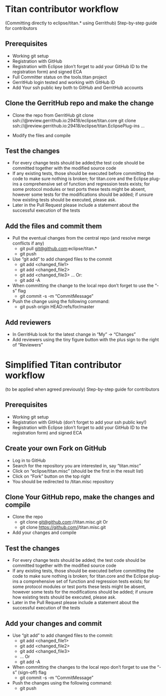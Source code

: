 # Titan contributor workflow  
(Committing directly to eclipse/titan.* using Gerrithub)
Step-by-step guide for contributors

## Prerequisites
* Working git setup
* Registration with GitHub
* Registration with Eclipse (don’t forget to add your GitHub ID to the registration form) and signed ECA
* Full Committer status on the tools.titan project
* GerritHub login tested and working with GitHub ID
* Add Your ssh public key both to GitHub and GerritHub accounts

## Clone the GerritHub repo and make the change
* Clone the repo from GerritHub
git clone ssh://<username>@review.gerrithub.io:29418/eclipse/titan.core
git clone ssh://<username>@review.gerrithub.io:29418/eclipse/titan.EclipsePlug-ins
...


* Modify the files and compile

## Test the changes

* For every change tests should be added;the test code should be committed together with the modified  source code 
* If any existing tests, those should be executed before committing the code to make sure nothing is broken; for titan.core and the Eclipse plug-ins a comprehensive set of function and regression tests exists; for some protocol modules or test ports these tests might be absent, however some tests for the modifications should be added; if unsure how existing tests should be executed, please ask.
* Later in the Pull Request please include a statement about the successful execution of the tests

## Add the files and commit them

* Pull the eventual changes from the central repo (and resolve merge conflicts if any)
    * git pull git@github.com:eclipse/titan.*
    * git push
* Use “git add” to add changed files to the commit
    * git add <changed_file1>
    * git add <changed_file2>
    * git add <changed_file3>
…
Or:
    * git add -A
* When committing the change to the local repo don’t forget to use the “-s” flag
    * git commit -s -m “CommitMessage”
* Push the change using the following command:
    * git push origin HEAD:refs/for/master

## Add reviewers
* In GerritHub look for the latest change in “My” -> “Changes”
* Add reviewers using the tiny figure button with the plus sign to the right of “Reviewers”


# Simplified Titan contributor workflow
(to be applied when agreed previously)
Step-by-step guide for contributors

## Prerequisites

* Working git setup
* Registration with GitHub (don’t forget to add your ssh public key!)
* Registration with Eclipse (don’t forget to add your GitHub ID to the registration form) and signed ECA

## Create your own Fork on GitHub

* Log in to GitHub
* Search for the repository you are interested in, say “titan.misc”
* Click on “eclipse/titan.misc” (should be the first in the result list)
* Click on “Fork” button on the top right
* You should be redirected to <username>/titan.misc repository

## Clone Your GitHub repo, make the changes and compile

* Clone the repo
    * git clone git@github.com:/<username>/titan.misc.git
Or
    * git clone https://github.com/<username>/titan.misc.git
* Add your changes and compile 

## Test the changes

* For every change tests should be added; the test code should be committed together with the modified  source code 
* If any existing tests, those should be executed before committing the code to make sure nothing is broken; for titan.core and the Eclipse plug-ins a comprehensive set of function and regression tests exists; for some protocol modules or test ports these tests might be absent, however some tests for the modifications should be added; if unsure how existing tests should be executed, please ask.
* Later in the Pull Request please include a statement about the successful execution of the tests

## Add your changes and commit

* Use “git add” to add changed files to the commit:
    * git add <changed_file1>
    * git add <changed_file2>
    * git add <changed_file3>
    * ...
Or
    * git add -A
* When committing the changes to the local repo don’t forget to use the “-s” (sign-off) flag
    * git commit -s -m “CommitMessage”
* Push the changes using the following command:
    * git push




